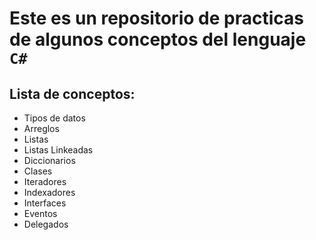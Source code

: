 # Este es un repositorio de practicas de algunos conceptos del lenguaje `C#`

## Lista de conceptos:

- Tipos de datos
- Arreglos
- Listas
- Listas Linkeadas
- Diccionarios
- Clases
- Iteradores
- Indexadores
- Interfaces
- Eventos
- Delegados

